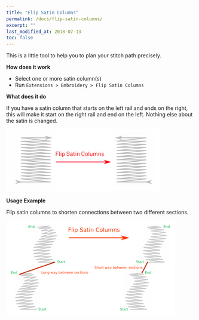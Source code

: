 ```yaml
---
title: "Flip Satin Columns"
permalink: /docs/flip-satin-columns/
excerpt: ""
last_modified_at: 2018-07-13
toc: false
---
```

This is a little tool to help you to plan your stitch path precisely.

**How does it work**

* Select one or more satin column(s)
* Run `Extensions > Embroidery > Flip Satin Columns`


**What does it do**

If you have a satin column that starts on the left rail and ends on the right, this will make it start on the right rail and end on the left.
Nothing else about the satin is changed.

![Flip Satin Columns](/assets/images/docs/en/flip-satin-column.jpg)

**Usage Example**

Flip satin columns to shorten connections between two different sections.

![Flip Satin Columns](/assets/images/docs/en/flip-satin-columns-02.jpg)

